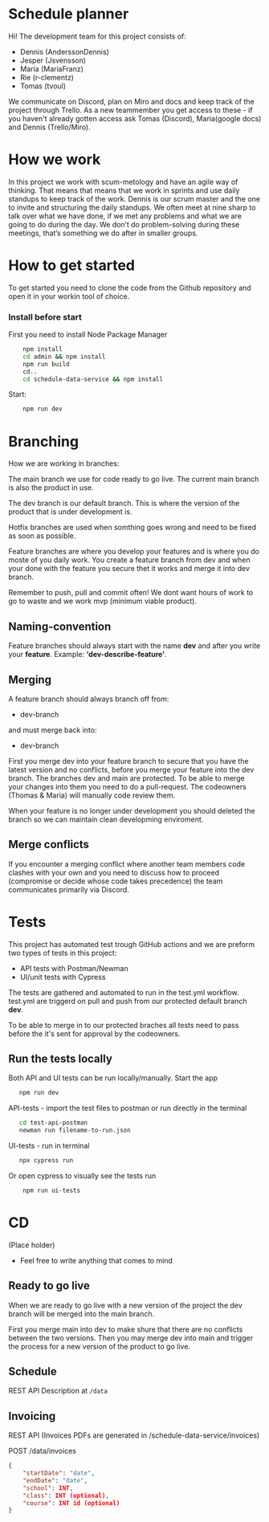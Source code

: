 # Schedule planner
Hi! The development team for this project consists of:
- Dennis (AnderssonDennis)
- Jesper (Jsvensson)
- Maria (MariaFranz)
- Rie (r-clementz)
- Tomas (tvoul)


We communicate on Discord, plan on Miro and docs and keep track of the project through Trello. As a new teammember you get access to these - if you haven't already gotten access ask Tomas (Discord), Maria(google docs) and Dennis (Trello/Miro).
# How we work
In this project we work with scum-metology and have an agile way of thinking. That means that means that we work in sprints and use daily standups to keep track of the work. Dennis is our scrum master and the one to invite and structuring the daily standups. We often meet at nine sharp to talk over what we have done, if we met any problems and what we are going to do during the day. We don’t do problem-solving during these meetings, that’s something we do after in smaller groups. 

# How to get started
To get started you need to clone the code from the Github repository and open it in your workin tool of choice. 

### Install before start
First you need to install Node Package Manager
```bash
    npm install
    cd admin && npm install
    npm run build
    cd.. 
    cd schedule-data-service && npm install
```
Start:
```bash
    npm run dev
```

# Branching
How we are working in branches:

The main branch we use for code ready to go live. The current main branch is also the product in use.

The dev branch is our default branch. This is where the version of the product that is under development is.

Hotfix branches are used when somthing goes wrong and need to be fixed as soon as possible. 

Feature branches are where you develop your features and is where you do moste of you daily work. You create a feature branch from dev and when your done with the feature you secure thet it works and merge it into dev branch. 

Remember to push, pull and commit often! We dont want hours of work to go to waste and we work mvp (minimum viable product).

## Naming-convention 
Feature branches should always start with the name **dev** and after you write your **feature**. Example: **'dev-describe-feature'**. 

## Merging
A feature branch should always branch off from:

- dev-branch

and must merge back into:

- dev-branch

First you merge dev into your feature branch to secure that you have the latest version and no conflicts, before you merge your feature into the dev branch. The branches dev and main are protected. To be able to merge your changes into them you need to do a pull-request. The codeowners (Thomas & Maria) will manually code review them. 

When your feature is no longer under development you should deleted the branch so we can maintain clean developming enviroment.
## Merge conflicts
If you encounter a merging conflict where another team members code clashes with your own and you need to discuss how to proceed (compromise or decide whose code takes precedence) the team communicates primarily via Discord.

# Tests
This project has automated test trough GitHub actions and we are preform two types of tests in this project: 
 - API tests with Postman/Newman
 - UI/unit tests with Cypress 

 The tests are gathered and automated to run in the test.yml workflow. test.yml are triggerd on pull and push from our protected default branch **dev**.

 To be able to merge in to our protected braches all tests need to pass before the it's sent for approval by the codeowners.
 
 ## Run the tests locally
 Both API and UI tests can be run locally/manually.
 Start the app
 ```bash
    npm run dev
```
 API-tests - import the test files to postman or run directly in the terminal
 ```bash
    cd test-api-postman
    newman run filename-to-run.json
 ```
 UI-tests - run in terminal
 ```bash
    npx cypress run
 ```
 Or open cypress to visually see the tests run
```bash
    npm run ui-tests
```


# CD
(Place holder)
- Feel free to write anything that comes to mind

## Ready to go live

When we are ready to go live with a new version of the project the dev branch will be merged into the main branch.

First you merge main into dev to make shure that there are no conflicts between the two versions. Then you may merge dev into main and trigger the process for a new version of the product to go live.

## Schedule
REST API Description at `/data`


## Invoicing
REST API (Invoices PDFs are generated in /schedule-data-service/invoices)

POST /data/invoices

```json
{
    "startDate": "date",
    "endDate": "date",
    "school": INT,
    "class": INT (optional),
    "course": INT id (optional)
}
```

